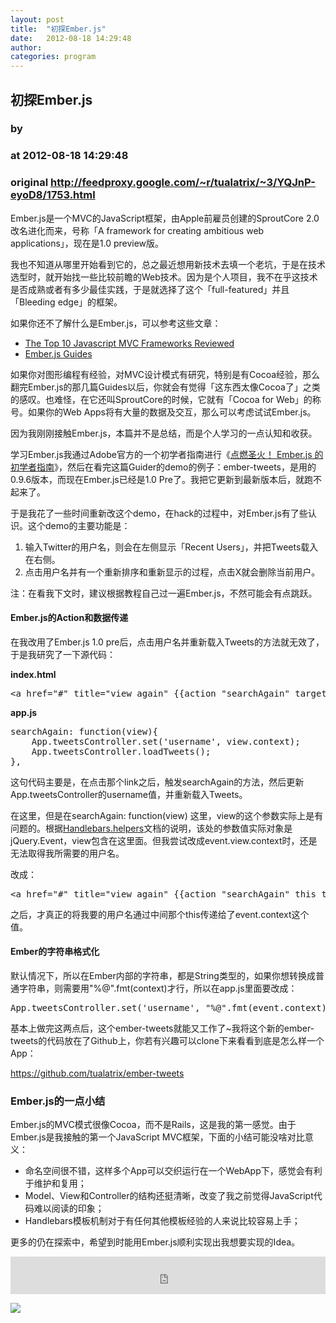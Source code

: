 ```yaml
---
layout: post
title:  "初探Ember.js"
date:   2012-08-18 14:29:48
author: 
categories: program
---
```


## 初探Ember.js
### by 
### at 2012-08-18 14:29:48
### original <http://feedproxy.google.com/~r/tualatrix/~3/YQJnP-eyoD8/1753.html>

<p>Ember.js是一个MVC的JavaScript框架，由Apple前雇员创建的SproutCore 2.0改名进化而来，号称「A framework for creating ambitious web applications」，现在是1.0 preview版。</p>
<p>我也不知道从哪里开始看到它的，总之最近想用新技术去填一个老坑，于是在技术选型时，就开始找一些比较前瞻的Web技术。因为是个人项目，我不在乎这技术是否成熟或者有多少最佳实践，于是就选择了这个「full-featured」并且「Bleeding edge」的框架。</p>
<p></p>
<p>如果你还不了解什么是Ember.js，可以参考这些文章：</p>
<ul>
<li><a href="http://codebrief.com/2012/01/the-top-10-javascript-mvc-frameworks-reviewed/">The Top 10 Javascript MVC Frameworks Reviewed</a></li>
<li><a href="http://emberjs.com/guides/">Ember.js Guides</a></li>
</ul>
<p>如果你对图形编程有经验，对MVC设计模式有研究，特别是有Cocoa经验，那么翻完Ember.js的那几篇Guides以后，你就会有觉得「这东西太像Cocoa了」之类的感叹。也难怪，在它还叫SproutCore的时候，它就有「Cocoa for Web」的称号。如果你的Web Apps将有大量的数据及交互，那么可以考虑试试Ember.js。</p>
<p>因为我刚刚接触Ember.js，本篇并不是总结，而是个人学习的一点认知和收获。</p>
<p>学习Ember.js我通过Adobe官方的一个初学者指南进行《<a href="http://www.adobe.com/cn/devnet/html5/articles/flame-on-a-beginners-guide-to-emberjs.html">点燃圣火！ Ember.js 的初学者指南</a>》，然后在看完这篇Guider的demo的例子：ember-tweets，是用的0.9.6版本，而现在Ember.js已经是1.0 Pre了。我把它更新到最新版本后，就跑不起来了。</p>
<p>于是我花了一些时间重新改这个demo，在hack的过程中，对Ember.js有了些认识。这个demo的主要功能是：</p>
<ol>
<li>输入Twitter的用户名，则会在左侧显示「Recent Users」，并把Tweets载入在右侧。</li>
<li>点击用户名并有一个重新排序和重新显示的过程，点击X就会删除当前用户。</li>
</ol>
<p>注：在看我下文时，建议根据教程自己过一遍Ember.js，不然可能会有点跳跃。</p>
<h4>Ember.js的Action和数据传递</h4>
<p>在我改用了Ember.js 1.0 pre后，点击用户名并重新载入Tweets的方法就无效了，于是我研究了一下源代码：</p>
<p><strong>index.html</strong></p>
<div><pre><span>&lt;a</span> <span>href=</span><span>&quot;#&quot;</span> <span>title=</span><span>&quot;view again&quot;</span> <span>{{</span><span>action</span> <span>&quot;</span><span>searchAgain</span><span>&quot;</span> <span>target=</span><span>&quot;App.recentUsersController&quot;</span><span>}}</span><span>&gt;</span>{{this}}<span>&lt;/a&gt;</span>
</pre></div>

<p><strong>app.js</strong></p>
<div><pre><span>searchAgain</span><span>:</span> <span>function</span><span>(</span><span>view</span><span>){</span>
    <span>App</span><span>.</span><span>tweetsController</span><span>.</span><span>set</span><span>(</span><span>&#39;username&#39;</span><span>,</span> <span>view</span><span>.</span><span>context</span><span>);</span>
    <span>App</span><span>.</span><span>tweetsController</span><span>.</span><span>loadTweets</span><span>();</span>
<span>},</span>
</pre></div>

<p>这句代码主要是，在点击那个link之后，触发searchAgain的方法，然后更新App.tweetsController的username值，并重新载入Tweets。</p>
<p>在这里，但是在searchAgain: function(view) 这里，view的这个参数实际上是有问题的。根据<a href="http://docs.emberjs.com/#doc=Handlebars.helpers&amp;method=.action&amp;src=false">Handlebars.helpers</a>文档的说明，该处的参数值实际对象是jQuery.Event，view包含在这里面。但我尝试改成event.view.context时，还是无法取得我所需要的用户名。</p>
<p>改成：</p>
<div><pre><span>&lt;a</span> <span>href=</span><span>&quot;#&quot;</span> <span>title=</span><span>&quot;view again&quot;</span> <span>{{</span><span>action</span> <span>&quot;</span><span>searchAgain</span><span>&quot;</span> <span>this</span> <span>target=</span><span>&quot;App.recentUsersController&quot;</span><span>}}</span><span>&gt;</span>{{this}}<span>&lt;/a&gt;</span>
</pre></div>

<p>之后，才真正的将我要的用户名通过中间那个this传递给了event.context这个值。</p>
<h4>Ember的字符串格式化</h4>
<p>默认情况下，所以在Ember内部的字符串，都是String类型的，如果你想转换成普通字符串，则需要用"%@".fmt(context)才行，所以在app.js里面要改成：</p>
<div><pre><span>App</span><span>.</span><span>tweetsController</span><span>.</span><span>set</span><span>(</span><span>&#39;username&#39;</span><span>,</span> <span>&quot;%@&quot;</span><span>.</span><span>fmt</span><span>(</span><span>event</span><span>.</span><span>context</span><span>));</span>
</pre></div>

<p>基本上做完这两点后，这个ember-tweets就能又工作了~我将这个新的ember-tweets的代码放在了Github上，你若有兴趣可以clone下来看看到底是怎么样一个App：</p>
<p><a href="https://github.com/tualatrix/ember-tweets">https://github.com/tualatrix/ember-tweets</a></p>
<h3>Ember.js的一点小结</h3>
<p>Ember.js的MVC模式很像Cocoa，而不是Rails，这是我的第一感觉。由于Ember.js是我接触的第一个JavaScript MVC框架，下面的小结可能没啥对比意义：</p>
<ul>
<li>命名空间很不错，这样多个App可以交织运行在一个WebApp下，感觉会有利于维护和复用；</li>
<li>Model、View和Controller的结构还挺清晰，改变了我之前觉得JavaScript代码难以阅读的印象；</li>
<li>Handlebars模板机制对于有任何其他模板经验的人来说比较容易上手；</li>
</ul>
<p>更多的仍在探索中，希望到时能用Ember.js顺利实现出我想要实现的Idea。</p><p><iframe src="http://feedads.g.doubleclick.net/~ah/f/gavsth0uf3hthcbn8rvdt0vaa0/468/60#http%3A%2F%2Fimtx.me%2Farchives%2F1753.html" width="100%" height="60" frameborder="0" scrolling="no" marginwidth="0" marginheight="0"></iframe></p><div>
<a href="http://feeds.feedburner.com/~ff/tualatrix?a=YQJnP-eyoD8:zG4VGXxPy0g:yIl2AUoC8zA"><img src="http://feeds.feedburner.com/~ff/tualatrix?d=yIl2AUoC8zA" border="0"></a>
</div><img src="http://feeds.feedburner.com/~r/tualatrix/~4/YQJnP-eyoD8" height="1" width="1">